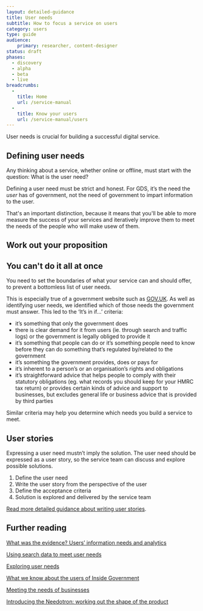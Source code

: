 ```yaml
---
layout: detailed-guidance
title: User needs
subtitle: How to focus a service on users
category: users
type: guide
audience: 
    primary: researcher, content-designer
status: draft
phases:
  - discovery
  - alpha
  - beta
  - live
breadcrumbs:
  -
    title: Home
    url: /service-manual
  -
    title: Know your users
    url: /service-manual/users
---
```


User needs is crucial for building a successful digital service. 

## Defining user needs

Any thinking about a service, whether online or offline, must start with the question: What is the user need?

Defining a user need must be strict and honest. For GDS, it’s the need the *user* has of government, not the need of government to impart information to the user.

That's an important distinction, because it means that you'll be able to more measure the success of your services and iteratively improve them to meet the needs of the people who will make usew of them.

## Work out your proposition

## You can't do it all at once

You need to set the boundaries of what your service can and should offer, to prevent a bottomless list of user needs. 

This is especially true of a government website such as [GOV.UK](https://gov.uk/). As well as identifying user needs, we identified which of those needs the government must answer. This led to the ‘It’s in if...’ criteria:

- it’s something that only the government does
- there is clear demand for it from users (ie. through search and traffic logs) or the government is legally obliged to provide it
- it’s something that people can do or it’s something people need to know before they can do something that’s regulated by/related to the government
- it’s something the government provides, does or pays for
- it’s inherent to a person’s or an organisation’s rights and obligations
- it’s straightforward advice that helps people to comply with their statutory obligations (eg. what records you should keep for your HMRC tax return) or provides certain kinds of advice and support to businesses, but excludes general life or business advice that is provided by third parties

Similar criteria may help you determine which needs you build a service to meet.

## User stories
Expressing a user need mustn’t imply the solution. The user need should be expressed as a user story, so the service team can discuss and explore possible solutions.

1. Define the user need
2. Write the user story from the perspective of the user
3. Define the acceptance criteria
4. Solution is explored and delivered by the service team

[Read more detailed guidance about writing user stories](/service-manual/agile/writing-user-stories.html).

## Further reading

[What was the evidence? Users’ information needs and analytics](http://digital.cabinetoffice.gov.uk/2011/05/23/what-was-the-evidence-users-information-needs-and-analytics/ "What was the evidence? Users’ information needs and analytics")

[Using search data to meet user needs](http://digital.cabinetoffice.gov.uk/2012/01/27/search-data-user-needs/ "Using search data to meet user needs")

[Exploring user needs](http://digital.cabinetoffice.gov.uk/2012/10/09/exploring-user-needs/ "Exploring user needs")

[What we know about the users of Inside Government](http://digital.cabinetoffice.gov.uk/2012/11/14/what-we-know-about-the-users-of-inside-government/ "What we know about the users of Inside Government")

[Meeting the needs of businesses](http://digital.cabinetoffice.gov.uk/2012/10/16/meeting-the-needs-of-businesses/ "Meeting the needs of businesses")

[Introducing the Needotron: working out the shape of the product](http://digital.cabinetoffice.gov.uk/2011/09/19/introducing-the-needotron-working-out-the-shape-of-the-product/ "Introducing the Needotron: working out the shape of the product")
